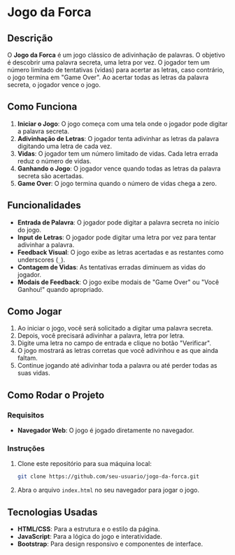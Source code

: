 # Jogo da Forca

## Descrição
O **Jogo da Forca** é um jogo clássico de adivinhação de palavras. O objetivo é descobrir uma palavra secreta, uma letra por vez. O jogador tem um número limitado de tentativas (vidas) para acertar as letras, caso contrário, o jogo termina em "Game Over". Ao acertar todas as letras da palavra secreta, o jogador vence o jogo.

## Como Funciona

1. **Iniciar o Jogo**: O jogo começa com uma tela onde o jogador pode digitar a palavra secreta.
2. **Adivinhação de Letras**: O jogador tenta adivinhar as letras da palavra digitando uma letra de cada vez.
3. **Vidas**: O jogador tem um número limitado de vidas. Cada letra errada reduz o número de vidas.
4. **Ganhando o Jogo**: O jogador vence quando todas as letras da palavra secreta são acertadas.
5. **Game Over**: O jogo termina quando o número de vidas chega a zero.

## Funcionalidades

- **Entrada de Palavra**: O jogador pode digitar a palavra secreta no início do jogo.
- **Input de Letras**: O jogador pode digitar uma letra por vez para tentar adivinhar a palavra.
- **Feedback Visual**: O jogo exibe as letras acertadas e as restantes como underscores (`_`).
- **Contagem de Vidas**: As tentativas erradas diminuem as vidas do jogador.
- **Modais de Feedback**: O jogo exibe modais de "Game Over" ou "Você Ganhou!" quando apropriado.

## Como Jogar

1. Ao iniciar o jogo, você será solicitado a digitar uma palavra secreta.
2. Depois, você precisará adivinhar a palavra, letra por letra.
3. Digite uma letra no campo de entrada e clique no botão "Verificar".
4. O jogo mostrará as letras corretas que você adivinhou e as que ainda faltam.
5. Continue jogando até adivinhar toda a palavra ou até perder todas as suas vidas.

## Como Rodar o Projeto

### Requisitos
- **Navegador Web**: O jogo é jogado diretamente no navegador.

### Instruções

1. Clone este repositório para sua máquina local:
    ```bash
    git clone https://github.com/seu-usuario/jogo-da-forca.git
    ```
2. Abra o arquivo `index.html` no seu navegador para jogar o jogo.

## Tecnologias Usadas

- **HTML/CSS**: Para a estrutura e o estilo da página.
- **JavaScript**: Para a lógica do jogo e interatividade.
- **Bootstrap**: Para design responsivo e componentes de interface.
